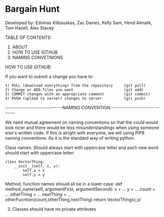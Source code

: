 # Bargain Hunt
Developed by: Edvinas Kilbauskas, Zac Davies, Kelly Sam, Hend Almalik, Tom Hazell, Alex Stacey

TABLE OF CONTENTS:

1) ABOUT
2) HOW TO USE GITHUB
3) NAMING CONVETNIONS



HOW TO USE GITHUB:

If you want to submit a change you have to:

    1) PULL (download everything) from the repository     (git pull)
    2) Change or ADD files you want                       (git add)
    3) COMMIT changes with an appropriate comment         (git commit)
    4) PUSH (upload to server) changes to server          (git push)
	

-----------------------------NAMING CONVENTION:-----------------------------

We need mutual agreement on naming conventions so that the could would look nicer and there would be less misunderstandings when using someone else's written code. If this is alright with everyone, we will using PIP8 naming conventions. As it is the standard way of writing python.

Class names:
 Should always start with uppercase letter and each new word should start with uppercase letter:

    class VectorThing:
        __init__(self, x, y):
            self.x = x
            self.y = y
	
Method, function names should all be in a lower case:
        def method_name(self, argumentFirst, argumentSecond):
                x = ...
                y = ...
                count = ...
                otherThing = ...
                nextThing = ...
                otherFucntion(count,otherThing,nextThing)
                return VectorThing(x,y)

3) Classes should have no private attributes



